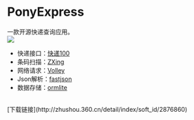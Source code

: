 # PonyExpress
一款开源快递查询应用。<br>
![](https://github.com/ChanWong21/Express/blob/master/screenshot/screenshot.gif)<br>
* 快递接口：[快递100](http://www.kuaidi100.com/)
* 条码扫描：[ZXing](https://github.com/zxing/zxing)
* 网络请求：[Volley](https://developer.android.com/training/volley/index.html)
* Json解析：[fastjson](https://github.com/alibaba/fastjson)
* 数据存储：[ormlite](https://github.com/j256/ormlite-android)<br>
<br>
[下载链接](http://zhushou.360.cn/detail/index/soft_id/2876860)
